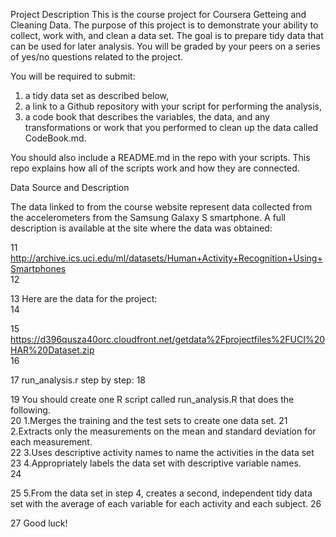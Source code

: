 Project Description 
This is the course project for Coursera Getteing and Cleaning Data.  The purpose of this project is to demonstrate your ability to collect, work with, and clean a data set. The goal is to prepare tidy data that can be used for later analysis. You will be graded by your peers on a series of yes/no questions related to the project. 

You will be required to submit: 
1) a tidy data set as described below, 
2) a link to a Github repository with your script for performing the analysis,
3) a code book that describes the variables, the data, and any transformations or work that you performed to clean up the data called CodeBook.md. 

You should also include a README.md in the repo with your scripts. This repo explains how all of the scripts work and how they are connected.   



Data Source and Description 

The data linked to from the course website represent data collected from the accelerometers from the Samsung Galaxy S smartphone.  A full description is available at the site where the data was obtained:  

11 http://archive.ics.uci.edu/ml/datasets/Human+Activity+Recognition+Using+Smartphones  
12 
 
13 Here are the data for the project:  
14 
 
15 https://d396qusza40orc.cloudfront.net/getdata%2Fprojectfiles%2FUCI%20HAR%20Dataset.zip  
16 
 
17 run_analysis.r step by step: 
18 
 
19  You should create one R script called run_analysis.R that does the following.  
20 1.Merges the training and the test sets to create one data set. 
21 2.Extracts only the measurements on the mean and standard deviation for each measurement.  
22 3.Uses descriptive activity names to name the activities in the data set 
23 4.Appropriately labels the data set with descriptive variable names.  
24 
 
25 5.From the data set in step 4, creates a second, independent tidy data set with the average of each variable for each activity and each subject. 
26 
 
27 Good luck! 

